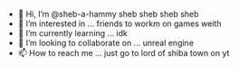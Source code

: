 - 👋 Hi, I’m @sheb-a-hammy sheb sheb sheb sheb
- 👀 I’m interested in ... friends to workm on games weith
- 🌱 I’m currently learning ... idk
- 💞️ I’m looking to collaborate on ... unreal engine
- 📫 How to reach me ... just go to lord of shiba town on yt

<!---
sheb-a-hammy/sheb-a-hammy is a ✨ special ✨ repository because its `README.md` (this file) appears on your GitHub profile.
You can click the Preview link to take a look at your changes.
--->
